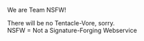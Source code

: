 We are Team NSFW!

There will be no Tentacle-Vore, sorry. \
NSFW = Not a Signature-Forging Webservice
